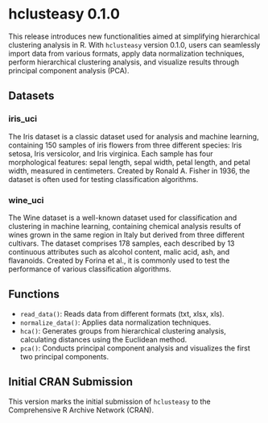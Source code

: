 # hclusteasy 0.1.0

This release introduces new functionalities aimed at simplifying hierarchical clustering analysis in R. With `hclusteasy` version 0.1.0, users can seamlessly import data from various formats, apply data normalization techniques, perform hierarchical clustering analysis, and visualize results through principal component analysis (PCA).

## Datasets

### iris_uci
The Iris dataset is a classic dataset used for analysis and machine learning, containing 150 samples of iris flowers from three different species: Iris setosa, Iris versicolor, and Iris virginica. Each sample has four morphological features: sepal length, sepal width, petal length, and petal width, measured in centimeters. Created by Ronald A. Fisher in 1936, the dataset is often used for testing classification algorithms.

### wine_uci
The Wine dataset is a well-known dataset used for classification and clustering in machine learning, containing chemical analysis results of wines grown in the same region in Italy but derived from three different cultivars. The dataset comprises 178 samples, each described by 13 continuous attributes such as alcohol content, malic acid, ash, and flavanoids. Created by Forina et al., it is commonly used to test the performance of various classification algorithms.

## Functions

* `read_data()`: Reads data from different formats (txt, xlsx, xls).
* `normalize_data()`: Applies data normalization techniques.
* `hca()`: Generates groups from hierarchical clustering analysis, calculating distances using the Euclidean method.
* `pca()`: Conducts principal component analysis and visualizes the first two principal components.

## Initial CRAN Submission

This version marks the initial submission of `hclusteasy` to the Comprehensive R Archive Network (CRAN).
